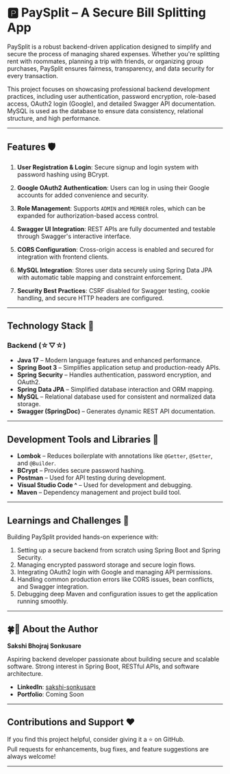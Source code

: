 # 🅿️ PaySplit – A Secure Bill Splitting App 

PaySplit is a robust backend-driven application designed to simplify and secure the process of managing shared expenses. Whether you're splitting rent with roommates, planning a trip with friends, or organizing group purchases, PaySplit ensures fairness, transparency, and data security for every transaction.

This project focuses on showcasing professional backend development practices, including user authentication, password encryption, role-based access, OAuth2 login (Google), and detailed Swagger API documentation. MySQL is used as the database to ensure data consistency, relational structure, and high performance.

---

## Features 🛡️

1. **User Registration & Login**: Secure signup and login system with password hashing using BCrypt.

2. **Google OAuth2 Authentication**: Users can log in using their Google accounts for added convenience and security.

3. **Role Management**: Supports `ADMIN` and `MEMBER` roles, which can be expanded for authorization-based access control.

4. **Swagger UI Integration**: REST APIs are fully documented and testable through Swagger's interactive interface.

5. **CORS Configuration**: Cross-origin access is enabled and secured for integration with frontend clients.

6. **MySQL Integration**: Stores user data securely using Spring Data JPA with automatic table mapping and constraint enforcement.

7. **Security Best Practices**: CSRF disabled for Swagger testing, cookie handling, and secure HTTP headers are configured.

---

## Technology Stack 🤖

### Backend (☆▽☆)

- **Java 17** – Modern language features and enhanced performance.
- **Spring Boot 3** – Simplifies application setup and production-ready APIs.
- **Spring Security** – Handles authentication, password encryption, and OAuth2.
- **Spring Data JPA** – Simplified database interaction and ORM mapping.
- **MySQL** – Relational database used for consistent and normalized data storage.
- **Swagger (SpringDoc)** – Generates dynamic REST API documentation.

---

## Development Tools and Libraries 🐲

- **Lombok** – Reduces boilerplate with annotations like `@Getter`, `@Setter`, and `@Builder`.
- **BCrypt** – Provides secure password hashing.
- **Postman** – Used for API testing during development.
- **Visual Studio Code ^** – Used for development and debugging.
- **Maven** – Dependency management and project build tool.

---

## Learnings and Challenges 🐧

Building PaySplit provided hands-on experience with:

1. Setting up a secure backend from scratch using Spring Boot and Spring Security.
2. Managing encrypted password storage and secure login flows.
3. Integrating OAuth2 login with Google and managing API permissions.
4. Handling common production errors like CORS issues, bean conflicts, and Swagger integration.
5. Debugging deep Maven and configuration issues to get the application running smoothly.

---

## 🍀🥤 About the Author

**Sakshi Bhojraj Sonkusare**

Aspiring backend developer passionate about building secure and scalable software. Strong interest in Spring Boot, RESTful APIs, and software architecture.

- **LinkedIn**: [sakshi-sonkusare](https://www.linkedin.com/in/sakshi-sonkusare-381362354/)
- **Portfolio**: Coming Soon

---

## Contributions and Support ❤️

If you find this project helpful, consider giving it a ⭐ on GitHub.  
Pull requests for enhancements, bug fixes, and feature suggestions are always welcome!

---
